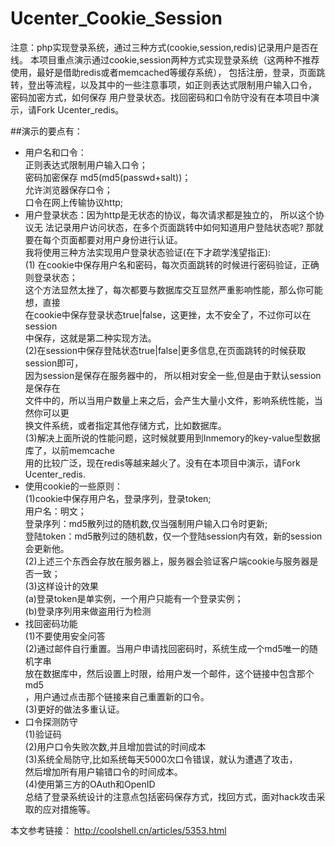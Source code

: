 # Ucenter_Cookie_Session
注意：php实现登录系统，通过三种方式(cookie,session,redis)记录用户是否在线。 
本项目重点演示通过cookie,session两种方式实现登录系统（这两种不推荐使用，最好是借助redis或者memcached等缓存系统）， 
包括注册，登录，页面跳转，登出等流程，以及其中的一些注意事项，如正则表达式限制用户输入口令， 密码加密方式，如何保存
用户登录状态。找回密码和口令防守没有在本项目中演示，请Fork Ucenter_redis。 

##演示的要点有： 

* 用户名和口令： 		
    正则表达式限制用户输入口令； 		
    密码加密保存 md5(md5(passwd+salt))；		 
    允许浏览器保存口令； 		
    口令在网上传输协议http;		 
* 用户登录状态：因为http是无状态的协议，每次请求都是独立的， 所以这个协议无 法记录用户访问状态，在多个页面跳转中如何知道用户登陆状态呢? 那就要在每个页面都要对用户身份进行认证。		
我将使用三种方法实现用户登录状态验证(在下才疏学浅望指正): 		
	(1) 在cookie中保存用户名和密码，每次页面跳转的时候进行密码验证，正确则登录状态； 		
	这个方法显然太挫了，每次都要与数据库交互显然严重影响性能，那么你可能想，直接 		
	在cookie中保存登录状态true|false，这更挫，太不安全了，不过你可以在session 		
	中保存，这就是第二种实现方法。 		
	(2)在session中保存登陆状态true|false|更多信息,在页面跳转的时候获取session即可， 		
	因为session是保存在服务器中的， 所以相对安全一些,但是由于默认session是保存在 		
	文件中的，所以当用户数量上来之后，会产生大量小文件，影响系统性能，当然你可以更 		
	换文件系统，或者指定其他存储方式，比如数据库。 		
	(3)解决上面所说的性能问题，这时候就要用到Inmemory的key-value型数据库了，以前memcache 		
	用的比较广泛，现在redis等越来越火了。没有在本项目中演示，请Fork Ucenter_redis. 		
* 使用cookie的一些原则： 		
	(1)cookie中保存用户名，登录序列，登录token; 		
		用户名：明文； 		
		登录序列：md5散列过的随机数,仅当强制用户输入口令时更新; 		
		登陆token：md5散列过的随机数，仅一个登陆session内有效，新的session会更新他。 		
	(2)上述三个东西会存放在服务器上，服务器会验证客户端cookie与服务器是否一致； 		
	(3)这样设计的效果 		
	(a)登录token是单实例，一个用户只能有一个登录实例； 		
	(b)登录序列用来做盗用行为检测 		
* 找回密码功能 		
	(1)不要使用安全问答		 
	(2)通过邮件自行重置。当用户申请找回密码时，系统生成一个md5唯一的随机字串 		
	放在数据库中，然后设置上时限，给用户发一个邮件，这个链接中包含那个md5 		
	，用户通过点击那个链接来自己重置新的口令。 		
	(3)更好的做法多重认证。 		
* 口令探测防守 		
	(1)验证码 		
	(2)用户口令失败次数,并且增加尝试的时间成本 		
	(3)系统全局防守,比如系统每天5000次口令错误，就认为遭遇了攻击， 		
	然后增加所有用户输错口令的时间成本。 		
	(4)使用第三方的OAuth和OpenID 		
总结了登录系统设计的注意点包括密码保存方式，找回方式，面对hack攻击采取的应对措施等。 

本文参考链接：
http://coolshell.cn/articles/5353.html
